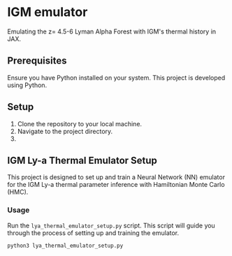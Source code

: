 # IGM emulator

Emulating the z= 4.5-6 Lyman Alpha Forest with IGM's thermal history in JAX.

## Prerequisites

Ensure you have Python installed on your system. This project is developed using Python.

## Setup

1. Clone the repository to your local machine.
2. Navigate to the project directory.
3. 
## IGM Ly-a Thermal Emulator Setup

This project is designed to set up and train a Neural Network (NN) emulator for the IGM Ly-a thermal parameter inference with Hamiltonian Monte Carlo (HMC).

### Usage

Run the `lya_thermal_emulator_setup.py` script. This script will guide you through the process of setting up and training the emulator.

```bash
python3 lya_thermal_emulator_setup.py
